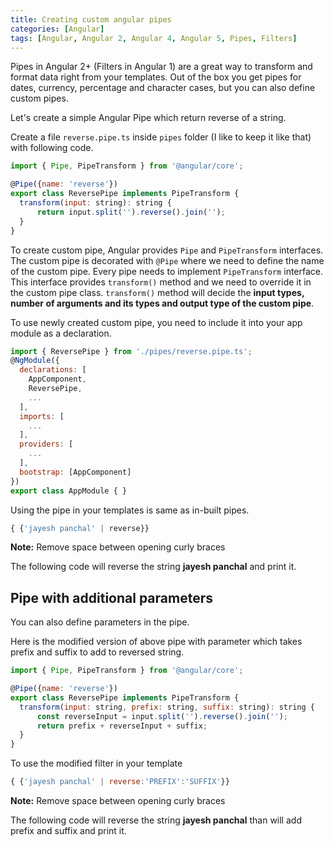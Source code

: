 ```yaml
---
title: Creating custom angular pipes
categories: [Angular]
tags: [Angular, Angular 2, Angular 4, Angular 5, Pipes, Filters]
---
```


Pipes in Angular 2+ (Filters in Angular 1) are a great way to transform and format data right from your templates. Out of the box you get pipes for dates, currency, percentage and character cases, but you can also define custom pipes.

Let's create a simple Angular Pipe which return reverse of a string.

Create a file ```reverse.pipe.ts``` inside ```pipes``` folder (I like to keep it like that) with following code.

```javascript
import { Pipe, PipeTransform } from '@angular/core';

@Pipe({name: 'reverse'})
export class ReversePipe implements PipeTransform {
  transform(input: string): string {
      return input.split('').reverse().join('');
  }
}
```

To create custom pipe, Angular provides ```Pipe``` and ```PipeTransform``` interfaces. The custom pipe is decorated  with ```@Pipe``` where we need to define the name of the custom pipe. Every pipe needs to implement ```PipeTransform``` interface. This interface provides ```transform()``` method and we need to override it in the custom pipe class. ```transform()``` method will decide the **input types, number of arguments and its types and output type of the custom pipe**.

To use newly created custom pipe, you need to include it into your app module as a declaration.

```javascript
import { ReversePipe } from './pipes/reverse.pipe.ts';
@NgModule({
  declarations: [
    AppComponent,
    ReversePipe,
    ...
  ],
  imports: [
    ...
  ],
  providers: [
    ...
  ],
  bootstrap: [AppComponent]
})
export class AppModule { }
```

Using the pipe in your templates is same as in-built pipes.

```javascript
{ {'jayesh panchal' | reverse}}
```

**Note:** Remove space between opening curly braces

The following code will reverse the string **jayesh panchal** and print it.

## Pipe with additional parameters

You can also define parameters in the pipe.

Here is the modified version of above pipe with parameter which takes prefix and suffix to add to reversed string.

```javascript
import { Pipe, PipeTransform } from '@angular/core';

@Pipe({name: 'reverse'})
export class ReversePipe implements PipeTransform {
  transform(input: string, prefix: string, suffix: string): string {
      const reverseInput = input.split('').reverse().join('');
      return prefix + reverseInput + suffix;
  }
}
```

To use the modified filter in your template

```javascript
{ {'jayesh panchal' | reverse:'PREFIX':'SUFFIX'}}
```

**Note:** Remove space between opening curly braces

The following code will reverse the string **jayesh panchal** than will add prefix and suffix and print it.